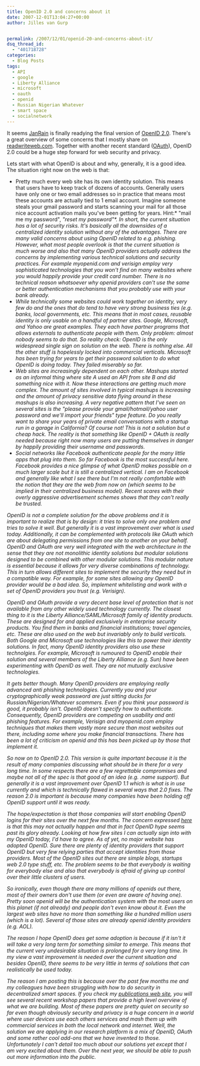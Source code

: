 ```yaml
---
title: OpenID 2.0 and concerns about it
date: 2007-12-01T13:04:27+00:00
author: Jilles van Gurp


permalink: /2007/12/01/openid-20-and-concerns-about-it/
dsq_thread_id:
  - "401718728"
categories:
  - Blog Posts
tags:
  - API
  - google
  - Liberty Alliance
  - microsoft
  - oauth
  - openid
  - Russian Nigerian Whatever
  - smart space
  - socialnetwork
---
```

It seems [JanRain](http://janrain.com/) is finally readying the final version of [OpenID 2.0](http://openid.net/). There's a great overview of some concerns that I mostly share on [readwriteweb.com](http://www.readwriteweb.com/archives/the_troubles_with_openid_20.php). Together with another recent standard ([OAuth](http://oauth.net/)), OpenID 2.0 could be a huge step forward for web security and privacy.

Lets start with what OpenID is about and why, generally, it is a good idea. The situation right now on the web is that:

- Pretty much every web site has its own identity solution. This means that users have to keep track of dozens of accounts. Generally users have only one or two email addresses so in practice that means most these accounts are actually tied to 1 email account. Imagine someone steals your gmail password and starts scanning your mail for all those nice account activation mails you've been getting for years. Hint:* "mail me my password"</em>, <em>"reset my password"*. In short, the current situation has a lot of security risks. It's basically all the downsides of a centralized identity solution without any of the advantages. There are many valid concerns  about using OpenID related to e.g. phishing. However, what most people overlook is that the current situation is much worse and also that many OpenID providers actually address the concerns by implementing various technical solutions and security practices. For example myopenid.com and verisign employ very sophisticated technologies that you won't find on many websites where you would happily provide your credit card number. There is no technical reason whatsoever why openid providers can't use the same or better authentication mechanisms that you probably use with your bank already.
- While technically some websites could work together on identity, very few do and the ones that do tend to have very strong business ties (e.g. banks, local governments, etc. This means that in most cases, reusable identity is only usable on a handful of partner sites. Google, Microsoft, and Yahoo are great examples. They each have partner programs that allows externals to authenticate people with them. Only problem: almost nobody seems to do that. So reality check: OpenID is the only widespread single sign on solution on the web. There is nothing else. All the other stuff is hopelessly locked into commercial verticals. Microsoft has been trying for years to get their password solution to do what OpenID is doing today. They failed miserably so far.
- Web sites are increasingly dependent on each other. Mashups started as an informal thing where site A used an API from site B and did something nice with it. Now these interactions are getting much more complex. The amount of sites involved in typical mashups is increasing and the amount of privacy sensitive data flying around in these mashups is also increasing. A very negative pattern that I've seen on several sites is the *"please provide your gmail/hotmail/yahoo user password and we'll import your friends"* type feature. Do you really want to share your years of private email conversations with a startup run in a garage in California? Of course not! This is not a solution but a cheap hack. The reality is that something like OpenID + OAuth is really needed because right now many users are putting themselves in danger by happily providing their username and passwords.
- Social networks like Facebook authenticate people for the many little apps that plug into them. So far Facebook is the most successful here. Facebook provides a nice glimpse of what OpenID makes possible on a much larger scale but it is still a centralized vertical. I am on Facebook and generally like what I see there but I'm not really comfortable with the notion that they are the web from now on (which seems to be implied in their centralized business model). Recent scares with their overly aggressive advertisement schemes shows that they can't really be trusted.

OpenID is not a complete solution for the above problems and it is important to realize that is by design: it tries to solve only one problem and tries to solve it well. But generally it is a vast improvement over what is used today. Additionally, it can be complemented with protocols like OAuth which are about delegating permissions from one site to another on your behalf. OpenID and OAuth are very well integrated with the web architecture in the sense that they are not monolithic identity solutions but modular solutions designed to be combined with other modular solutions. This modular nature is essential because it allows for very diverse combinations of technology. This in turn allows different sites to implement the security they need but in a compatible way. For example, for some sites allowing any OpenID provider would be a bad idea. So, implement whitelisting and work with a set of OpenID providers you trust (e.g. Verisign). 

OpenID and OAuth provide a very decent base level of protection that is not available from any other widely used technology currently. The closest thing to it is the Liberty Alliance/SAML/Microsoft family of identity products. These are designed for and applied exclusively in enterprise security products. You find them in banks and financial institutions; travel agencies, etc. These are also used on the web but invariably only to build verticals. Both Google and Microsoft use technologies like this to power their identity solutions. In fact, many OpenID identity providers also use these technolgies. For example, Microsoft is rumoured to OpenID enable their solution and several members of the Liberty Alliance (e.g. Sun) have been experimenting with OpenID as well. They are not mutually exclusive technologies.

It gets better though. Many OpenID providers are employing really advanced anti phishing technologies. Currently you and your cryptographically weak password are just sitting ducks for Russian/Nigerian/Whatever scammers. Even if you think your password is good, it probably isn't. OpenID doesn't specify how to authenticate. Consequently, OpenID providers are competing on usability and anti phishing features. For example, Verisign and myopenid.com employ techniques that makes them vastly more secure than most websites out there, including some where you make financial transactions. There has been a lot of criticism on openid and this has been picked up by those that implement it. 

So now on to OpenID 2.0. This version is quite important because it is the result of many companies discussing what should be in there for a very long time. In some respects there are a few regrettable compromises and maybe not all of the spec is that good of an idea (e.g. .name support). But generally it is a vast improvement over OpenID 1.1 which is what is in use currently and which is technically flawed in several ways that 2.0 fixes. The reason 2.0 is important is because many companies have been holding off OpenID support until it was ready. 

The hope/expectation is that those companies will start enabling OpenID logins for their sites over the next few months. The concern expressed [here](http://www.readwriteweb.com/archives/the_troubles_with_openid_20.php) is that this may not actually happen and that in fact OpenID hype seems past its glory already. Looking at how few sites I can actually sign into with my OpenID today, I'd have to agree. As of yet, no major website has adopted OpenID. Sure there are plenty of identity providers that support OpenID but very few relying parties that accept identities from those providers. Most of the OpenID sites out there are simple blogs, startups web 2.0 type stuff, etc. The problem seems to be that everybody is waiting for everybody else and also that everybody is afraid of giving up control over their little clusters of users. 

So ironically, even though there are many millions of openids out there, most of their owners don't use them (or even are aware of having one). Pretty soon openid will be the authentication system with the most users on this planet (if not already) and people don't even know about it. Even the largest web sites have no more than something like a hundred million users (which is a lot). Several of those sites are already openid identity providers (e.g. AOL).

The reason I hope OpenID does get some adoption is because if it isn't it will take a very long term for something similar to emerge. This means that the current very undesirable situation is prolonged for a very long time. In my view a vast improvement is needed over the current situation and besides OpenID, there seems to be very little in terms of solutions that can realistically be used today. 

The reason I am posting this is because over the past few months me and my colleagues have been struggling with how to do security in decentralized smart spaces. If you check my [publications web site](https://www.jillesvangurp.com/publications.html), you will see several recent workshop papers that provide a high level overview of what we are building. Most of these papers are pretty quiet on security so far even though obviously security and privacy is a huge concern in a world where user devices use each others services and mash them up with commercial services in both the local network and internet. Well, the solution we are applying in our research platform is a mix of OpenID, OAuth and some  rather cool add-ons that we have invented to those. Unfortunately I can't detail too much about our solutions yet except that I am very excited about them. Over the next year, we should be able to push out more information into the public.